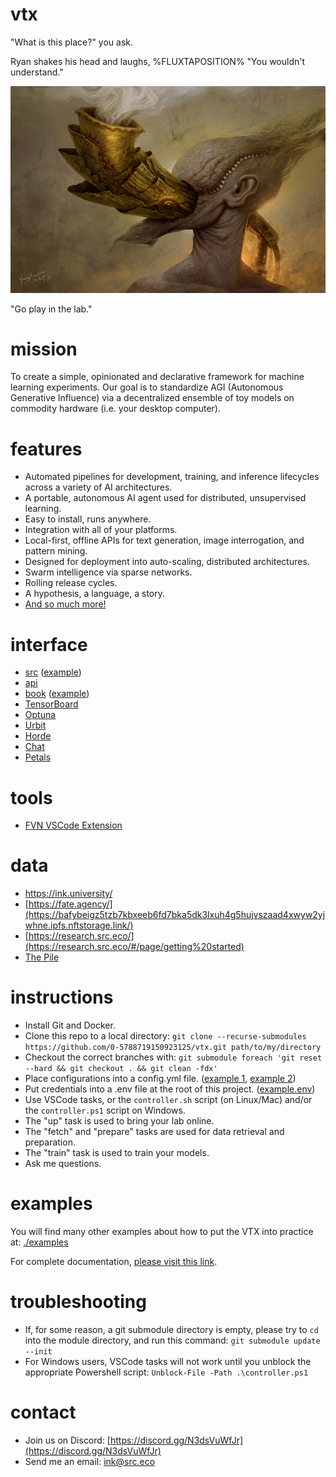 # vtx

"What is this place?" you ask.

Ryan shakes his head and laughs, %FLUXTAPOSITION% "You wouldn't understand."

![Adam](adam.jpg)

"Go play in the lab."

# mission

To create a simple, opinionated and declarative framework for machine learning experiments. Our goal is to standardize AGI (Autonomous Generative Influence) via a decentralized ensemble of toy models on commodity hardware (i.e. your desktop computer).

# features

- Automated pipelines for development, training, and inference lifecycles across a variety of AI architectures.
- A portable, autonomous AI agent used for distributed, unsupervised learning. 
- Easy to install, runs anywhere.
- Integration with all of your platforms.
- Local-first, offline APIs for text generation, image interrogation, and pattern mining.
- Designed for deployment into auto-scaling, distributed architectures.
- Swarm intelligence via sparse networks.
- Rolling release cycles.
- A hypothesis, a language, a story.
- [And so much more!](https://studio.src.eco/nail/vtx/)

# interface

- [src](http://localhost:8880) ([example](https://src.eco))
- [api](http://localhost:8881)
- [book](http://localhost:8882) ([example](https://pen.university))
- [TensorBoard](http://localhost:8883)
- [Optuna](http://localhost:8884)
- [Urbit](http://localhost:8885)
- [Horde](http://localhost:8886)
- [Chat](https://chat.petals.dev/)
- [Petals](https://health.petals.dev/)

# tools

- [FVN VSCode Extension](https://github.com/0-5788719150923125/fvn)

# data

- https://ink.university/
- [https://fate.agency/](https://bafybeigz5tzb7kbxeeb6fd7bka5dk3lxuh4g5hujvszaad4xwyw2yjwhne.ipfs.nftstorage.link/)
- [https://research.src.eco/](https://research.src.eco/#/page/getting%20started)
- [The Pile](https://bafybeiftud3ppm5n5uudtirm4cf5zgonn44no2qg57isduo5gjeaqvvt2u.ipfs.nftstorage.link/)

# instructions

- Install Git and Docker.
- Clone this repo to a local directory: `git clone --recurse-submodules https://github.com/0-5788719150923125/vtx.git path/to/my/directory`
- Checkout the correct branches with: `git submodule foreach 'git reset --hard && git checkout . && git clean -fdx'`
- Place configurations into a config.yml file. ([example 1](./src/1-parts.yml), [example 2](./src/2-data.yml))
- Put credentials into a .env file at the root of this project. ([example.env](./examples/inference/.env))
- Use VSCode tasks, or the `controller.sh` script (on Linux/Mac) and/or the `controller.ps1` script on Windows.
- The "up" task is used to bring your lab online.
- The "fetch" and "prepare" tasks are used for data retrieval and preparation.
- The "train" task is used to train your models.
- Ask me questions.

# examples

You will find many other examples about how to put the VTX into practice at: [./examples](./examples/)

For complete documentation, [please visit this link](https://studio.src.eco/nail/vtx/).

# troubleshooting

- If, for some reason, a git submodule directory is empty, please try to `cd` into the module directory, and run this command: `git submodule update --init` 
- For Windows users, VSCode tasks will not work until you unblock the appropriate Powershell script: `Unblock-File -Path .\controller.ps1`

# contact

- Join us on Discord: [https://discord.gg/N3dsVuWfJr](https://discord.gg/N3dsVuWfJr)
- Send me an email: [ink@src.eco](mailto:ink@src.eco?subject=[GitHub]%20<title>)
